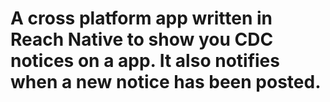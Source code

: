 # A cross platform app written in Reach Native to show you CDC notices on a app. It also notifies when a new notice has been posted.
